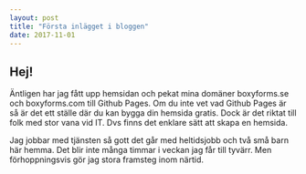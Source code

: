 ```yaml
---
layout: post
title: "Första inlägget i bloggen"
date: 2017-11-01
---
```


## Hej!

Äntligen har jag fått upp hemsidan och pekat mina domäner boxyforms.se och boxyforms.com till Github Pages.
Om du inte vet vad Github Pages är så är det ett ställe där du kan bygga din hemsida gratis. Dock är det riktat till
folk med stor vana vid IT. Dvs finns det enklare sätt att skapa en hemsida.

Jag jobbar med tjänsten så gott det går med heltidsjobb och två små barn här hemma. Det blir inte många timmar i veckan
jag får till tyvärr. Men förhoppningsvis gör jag stora framsteg inom närtid.
